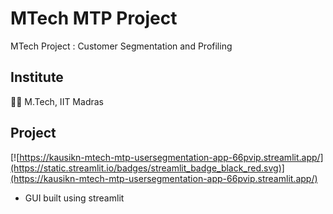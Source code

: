 # MTech MTP Project

 MTech Project : Customer Segmentation and Profiling

## Institute

🧑‍🎓 M.Tech, IIT Madras

## Project
[![https://kausikn-mtech-mtp-usersegmentation-app-66pvip.streamlit.app/](https://static.streamlit.io/badges/streamlit_badge_black_red.svg)](https://kausikn-mtech-mtp-usersegmentation-app-66pvip.streamlit.app/)
 - GUI built using streamlit